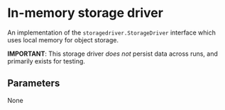 # In-memory storage driver

An implementation of the `storagedriver.StorageDriver` interface which uses local memory for object storage.

**IMPORTANT**: This storage driver *does not* persist data across runs, and primarily exists for testing.

## Parameters

None
